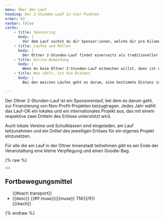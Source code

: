 ```yaml
---
menu: Über den Lauf
heading: Der 2-Stunden-Lauf in vier Punkten
order: 02
navbar: false
cards:
    - title: Sponsoring
      body: |
        Vor dem Lauf suchst du dir Sponsor:innen, welche dir pro Kilometer, den du am Lauf zurücklegst, einen bestimmten Betrag zusagen. Sponsor:innen findest du unter deinen Verwandten, Freunden, Arbeitskolleginnen etc. Oft sind auch Firmen bereit, Läufer:innen zu sponsern. Der Erlös des Laufs kommt den beschriebenen Projekten zugute.
    - title: Laufen und Rollen
      body: |
        Der Oltner 2-Stunden-Lauf findet einerseits als traditioneller Lauf-Event in der Oltner Innenstadt statt. Gestartet wird dabei am 20. September 2025 um 15 Uhr auf der Kirchgasse. Andererseits kann man vom 13. bis am 20. September auch am dezentralen «Lauf» teilnehmen. Neben dem Laufen ist eine <a href="#transport-popup" uk-toggle>breite Palette</a> von Fortbewegungsmitteln zugelassen. Vom Trottinett übers Velo bis zum Rollstuhl.
    - title: Online-Anmeldung
      body: |
        Wenn du beim Oltner 2-Stunden-Lauf mitmachen willst, dann ist es ganz wichtig, dass du dich <a href="/o2h#lang=de">anmeldest</a>. Im Anmeldesystem kannst du angeben, welches Fortbewegungsmittel du nutzen willst oder ob du am Lauf in der Oltner Innenstadt teilnehmen wirst. Du kannst dir das Lauf-Shirt bestellen und – ganz wichtig – : Du kannst deine Sponsoring-Zusagen verwalten.
    - title: Was zählt, ist die Distanz
      body: |
        Bei den meisten Läufen geht es darum, eine bestimmte Distanz in möglichst kurzer Zeit zurückzulegen. Beim 2-Stunden-Lauf ist es umgekehrt. Es geht darum, innerhalb von zwei Stunden eine möglichst grosse Distanz respektive beim Lauf in der Oltner Innenstadt möglichst viele Runden zurückzulegen. 

---
```

Der Oltner 2-Stunden-Lauf ist ein Sponsorenlauf, bei dem es darum geht, zur Finanzierung von Non-Profit-Projekten beizugtragen. Jedes Jahr wählt das Lauf-OK ein lokales und ein internationales Projekt aus, das mit einem respektive zwei Dritteln des Erlöses unterstützt wird. 

Auch lokale Vereine und Schulklassen sind eingeladen, am Lauf teilzunehmen und ein Drittel des jeweiligen Erlöses für ein eigenes Projekt einzusetzen.

Für alle die am Lauf in der Oltner Innenstadt teilnehmen gibt es am Ende der Veranstaltung eine kleine Verpflegung und einen Goodie-Bag.

{% raw %}
<!-- This is the modal with the default close button -->
<div class="webData" id="transport-popup" uk-modal>
    <div class="uk-modal-dialog uk-modal-body">
        <button class="uk-modal-close-default" type="button" uk-close></button>
        <h2 class="uk-modal-title">Fortbewegungsmittel</h2>
        <ul class="uk-list uk-list-hyphen">       
        {{#each transport}}
            <li>{{desc}} {{#if inuse}}({{inuse}} TN){{/if}}</li>
        {{/each}}        
        </ul>
    </div>
</div>
{% endraw %}